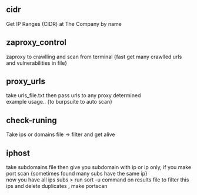 ## cidr
Get IP Ranges (CIDR) at The Company by name<br>

## zaproxy_control
zaproxy to crawlling and scan from terminal {fast get many crawlled urls and vulnerabilities in file}

## proxy_urls
take urls_file.txt then pass urls to any proxy determined <br> example usage.. {to burpsuite to auto scan}

## check-runing
Take ips or domains file -> filter and get alive 

## iphost
take subdomains file then give you subdomain with ip or ip only, if you make port scan {sometimes found many subs have the same ip} <br> now you have all ips subs > run sort -u command on results file to filter this ips and delete duplicates , make portscan
